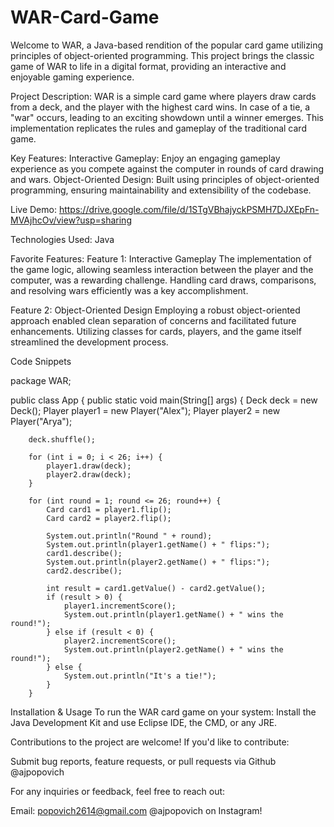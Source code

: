 # WAR-Card-Game
Welcome to WAR, a Java-based rendition of the popular card game utilizing principles of object-oriented programming. This project brings the classic game of WAR to life in a digital format, providing an interactive and enjoyable gaming experience.

Project Description: 
WAR is a simple card game where players draw cards from a deck, and the player with the highest card wins. In case of a tie, a "war" occurs, leading to an exciting showdown until a winner emerges. This implementation replicates the rules and gameplay of the traditional card game.

Key Features: 
Interactive Gameplay: Enjoy an engaging gameplay experience as you compete against the computer in rounds of card drawing and wars.
Object-Oriented Design: Built using principles of object-oriented programming, ensuring maintainability and extensibility of the codebase.

Live Demo: 
https://drive.google.com/file/d/1STgVBhajyckPSMH7DJXEpFn-MVAjhcOv/view?usp=sharing

Technologies Used:
Java

Favorite Features:
Feature 1: Interactive Gameplay
The implementation of the game logic, allowing seamless interaction between the player and the computer, was a rewarding challenge. Handling card draws, comparisons, and resolving wars efficiently was a key accomplishment.

Feature 2: Object-Oriented Design
Employing a robust object-oriented approach enabled clean separation of concerns and facilitated future enhancements. Utilizing classes for cards, players, and the game itself streamlined the development process.

Code Snippets

package WAR;

public class App {
    public static void main(String[] args) {
        Deck deck = new Deck();
        Player player1 = new Player("Alex");
        Player player2 = new Player("Arya");

        deck.shuffle();

        for (int i = 0; i < 26; i++) {
            player1.draw(deck);
            player2.draw(deck);
        }

        for (int round = 1; round <= 26; round++) {
            Card card1 = player1.flip();
            Card card2 = player2.flip();

            System.out.println("Round " + round);
            System.out.println(player1.getName() + " flips:");
            card1.describe();
            System.out.println(player2.getName() + " flips:");
            card2.describe();

            int result = card1.getValue() - card2.getValue();
            if (result > 0) {
                player1.incrementScore();
                System.out.println(player1.getName() + " wins the round!");
            } else if (result < 0) {
                player2.incrementScore();
                System.out.println(player2.getName() + " wins the round!");
            } else {
                System.out.println("It's a tie!");
            }
        }

Installation & Usage
To run the WAR card game on your system:
Install the Java Development Kit and use Eclipse IDE, the CMD, or any JRE.

Contributions to the project are welcome! If you'd like to contribute:

Submit bug reports, feature requests, or pull requests via Github @ajpopovich

For any inquiries or feedback, feel free to reach out:

Email: popovich2614@gmail.com
@ajpopovich on Instagram!
